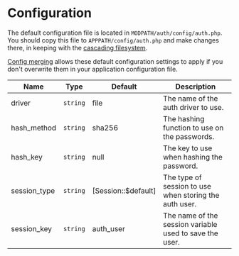 # Configuration

The default configuration file is located in `MODPATH/auth/config/auth.php`. You should copy this file to `APPPATH/config/auth.php` and make changes there, in keeping with the [cascading filesystem](../kohana/files).

[Config merging](../kohana/config#config-merging) allows these default configuration settings to apply if you don't overwrite them in your application configuration file.

Name | Type | Default | Description
-----|------|---------|------------
driver | `string` | file | The name of the auth driver to use.
hash_method | `string` | sha256 | The hashing function to use on the passwords.
hash_key | `string` | null | The key to use when hashing the password.
session_type | `string` | [Session::$default] | The type of session to use when storing the auth user.
session_key | `string` | auth_user | The name of the session variable used to save the user.
